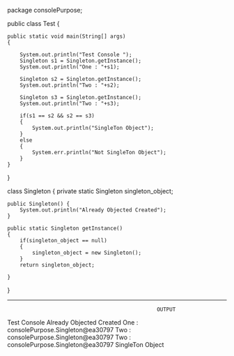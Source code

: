 package consolePurpose;

public class Test
{

	public static void main(String[] args) 
	{
		
		System.out.println("Test Console ");
		Singleton s1 = Singleton.getInstance();
		System.out.println("One : "+s1);
		
		Singleton s2 = Singleton.getInstance();
		System.out.println("Two : "+s2);
		
		Singleton s3 = Singleton.getInstance();
		System.out.println("Two : "+s3);
		
		if(s1 == s2 && s2 == s3)
		{
			System.out.println("SingleTon Object");
		}
		else
		{
			System.err.println("Not SingleTon Object");
		}
	}
}

class Singleton
{
	private static Singleton singleton_object;
	
	public Singleton() {
		System.out.println("Already Objected Created");
	}
	
	public static Singleton getInstance()
	{
		if(singleton_object == null)
		{
			singleton_object = new Singleton();
		}
		return singleton_object;
		
	}
}

-----------------------------------------------------------------------------------------------------------------
                                                    OUTPUT

Test Console 
Already Objected Created
One : consolePurpose.Singleton@ea30797
Two : consolePurpose.Singleton@ea30797
Two : consolePurpose.Singleton@ea30797
SingleTon Object
                                                    
